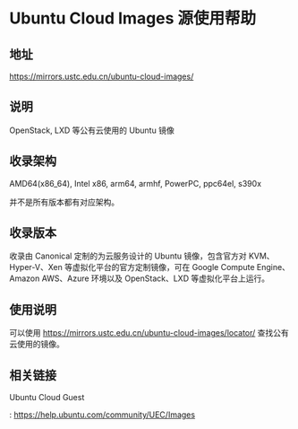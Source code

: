 # Ubuntu Cloud Images 源使用帮助

## 地址

<https://mirrors.ustc.edu.cn/ubuntu-cloud-images/>

## 说明

OpenStack, LXD 等公有云使用的 Ubuntu 镜像

## 收录架构

AMD64(x86_64), Intel x86, arm64, armhf, PowerPC, ppc64el, s390x

并不是所有版本都有对应架构。

## 收录版本

收录由 Canonical 定制的为云服务设计的 Ubuntu 镜像，包含官方对
KVM、Hyper-V、Xen 等虚拟化平台的官方定制镜像，可在 Google Compute
Engine、Amazon AWS、Azure 环境以及 OpenStack、LXD 等虚拟化平台上运行。

## 使用说明

可以使用 <https://mirrors.ustc.edu.cn/ubuntu-cloud-images/locator/>
查找公有云使用的镜像。

## 相关链接

Ubuntu Cloud Guest

:   <https://help.ubuntu.com/community/UEC/Images>
